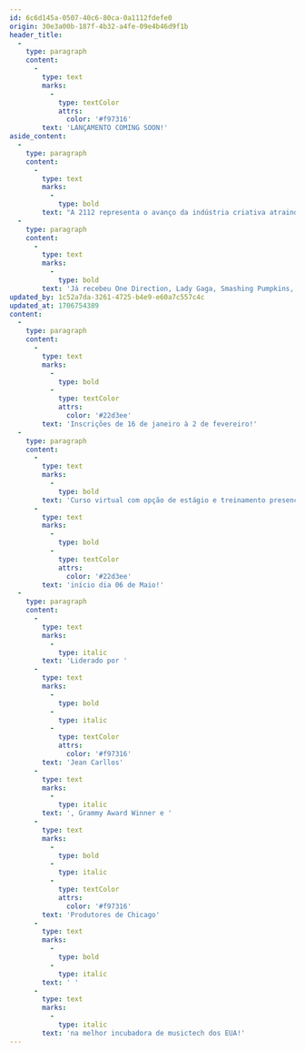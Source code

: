 ```yaml
---
id: 6c6d145a-0507-40c6-80ca-0a1112fdefe0
origin: 30e3a00b-187f-4b32-a4fe-09e4b46d9f1b
header_title:
  -
    type: paragraph
    content:
      -
        type: text
        marks:
          -
            type: textColor
            attrs:
              color: '#f97316'
        text: 'LANÇAMENTO COMING SOON!'
aside_content:
  -
    type: paragraph
    content:
      -
        type: text
        marks:
          -
            type: bold
        text: "A 2112 representa o avanço da indústria criativa atraindo shows locais como Chicago Med, Chicago Fire, Chicago PD e grandes nomes como Disney e Showtime.\_"
  -
    type: paragraph
    content:
      -
        type: text
        marks:
          -
            type: bold
        text: 'Já recebeu One Direction, Lady Gaga, Smashing Pumpkins, Chance the Rapper, Disturb, Dos, dentre outros!'
updated_by: 1c52a7da-3261-4725-b4e9-e60a7c557c4c
updated_at: 1706754389
content:
  -
    type: paragraph
    content:
      -
        type: text
        marks:
          -
            type: bold
          -
            type: textColor
            attrs:
              color: '#22d3ee'
        text: 'Inscrições de 16 de janeiro à 2 de fevereiro!'
  -
    type: paragraph
    content:
      -
        type: text
        marks:
          -
            type: bold
        text: 'Curso virtual com opção de estágio e treinamento presencial por 8 semanas em Chicago com certificado em música, tecnologia e show business com '
      -
        type: text
        marks:
          -
            type: bold
          -
            type: textColor
            attrs:
              color: '#22d3ee'
        text: 'início dia 06 de Maio!'
  -
    type: paragraph
    content:
      -
        type: text
        marks:
          -
            type: italic
        text: 'Liderado por '
      -
        type: text
        marks:
          -
            type: bold
          -
            type: italic
          -
            type: textColor
            attrs:
              color: '#f97316'
        text: 'Jean Carllos'
      -
        type: text
        marks:
          -
            type: italic
        text: ', Grammy Award Winner e '
      -
        type: text
        marks:
          -
            type: bold
          -
            type: italic
          -
            type: textColor
            attrs:
              color: '#f97316'
        text: 'Produtores de Chicago'
      -
        type: text
        marks:
          -
            type: bold
          -
            type: italic
        text: ' '
      -
        type: text
        marks:
          -
            type: italic
        text: 'na melhor incubadora de musictech dos EUA!'
---
```


